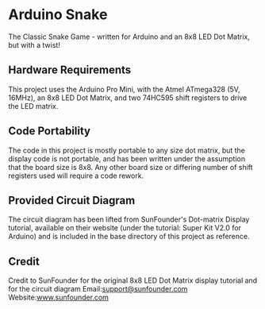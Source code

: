 # Arduino Snake
The Classic Snake Game - written for Arduino and an 8x8 LED Dot Matrix, but with a twist!
## Hardware Requirements
This project uses the Arduino Pro Mini, with the Atmel ATmega328 (5V, 16MHz), an 8x8 LED Dot Matrix, and two 74HC595 shift registers to drive the LED matrix.
## Code Portability
The code in this project is mostly portable to any size dot matrix, but the display code is not portable, and has been written under the assumption that the board size is 8x8.
Any other board size or differing number of shift registers used will require a code rework.
## Provided Circuit Diagram
The circuit diagram has been lifted from SunFounder's Dot-matrix Display tutorial,
available on their website (under the tutorial: Super Kit V2.0 for Arduino)
and is included in the base directory of this project as reference.
## Credit
Credit to SunFounder for the original 8x8 LED Dot Matrix display tutorial and for the circuit diagram
Email:support@sunfounder.com
Website:www.sunfounder.com